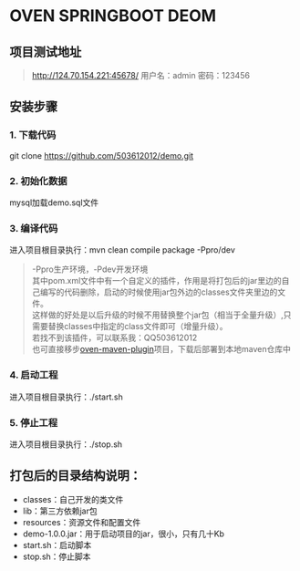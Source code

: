 # OVEN SPRINGBOOT DEOM
## 项目测试地址
>  http://124.70.154.221:45678/
>  用户名：admin
>  密码：123456
## 安装步骤
### 1. 下载代码
git clone https://github.com/503612012/demo.git
### 2. 初始化数据
mysql加载demo.sql文件
### 3. 编译代码
进入项目根目录执行：mvn clean compile package -Ppro/dev
> -Ppro生产环境，-Pdev开发环境  
> 其中pom.xml文件中有一个自定义的插件，作用是将打包后的jar里边的自己编写的代码删除，启动的时候使用jar包外边的classes文件夹里边的文件。  
> 这样做的好处是以后升级的时候不用替换整个jar包（相当于全量升级）,只需要替换classes中指定的class文件即可（增量升级）。  
> 若找不到该插件，可以联系我：QQ503612012  
> 也可直接移步[oven-maven-plugin](https://github.com/503612012/oven-maven-plugin)项目，下载后部署到本地maven仓库中
### 4. 启动工程
进入项目根目录执行：./start.sh
### 5. 停止工程
进入项目根目录执行：./stop.sh
## 打包后的目录结构说明：
- classes：自己开发的类文件
- lib：第三方依赖jar包
- resources：资源文件和配置文件
- demo-1.0.0.jar：用于启动项目的jar，很小，只有几十Kb
- start.sh：启动脚本
- stop.sh：停止脚本